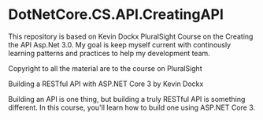 # DotNetCore.CS.API.CreatingAPI
This repository is based on Kevin Dockx PluralSight Course on the Creating the  API Asp.Net 3.0. My goal is keep myself current with continously learning patterns and practices to help my development team. 


Copyright to all the material are to the course on PluralSight

Building a RESTful API with ASP.NET Core 3
by Kevin Dockx

Building an API is one thing, but building a truly RESTful API is something different. In this course, you'll learn how to build one using ASP.NET Core 3.
